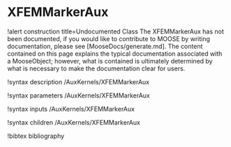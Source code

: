 <!-- MOOSE Documentation Stub: Remove this when content is added. -->

# XFEMMarkerAux

!alert construction title=Undocumented Class
The XFEMMarkerAux has not been documented, if you would like to contribute to MOOSE by
writing documentation, please see [MooseDocs/generate.md]. The content contained on this page explains
the typical documentation associated with a MooseObject; however, what is contained is ultimately
determined by what is necessary to make the documentation clear for users.

!syntax description /AuxKernels/XFEMMarkerAux

!syntax parameters /AuxKernels/XFEMMarkerAux

!syntax inputs /AuxKernels/XFEMMarkerAux

!syntax children /AuxKernels/XFEMMarkerAux

!bibtex bibliography
